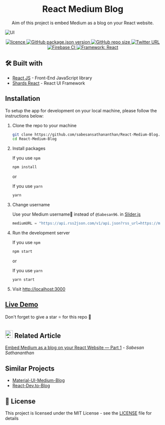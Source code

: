 <h1 align='center'>React Medium Blog</h1>

<p align="center">
Aim of this project is embed Medium as a blog on your React website.
</p>
<img alt="UI" src="./docs/Screenshot.png"  align='center'/>

<p align="center">
<a href="https://github.com/sabesansathananthan/React-Medium-Blog/blob/master/.github/LICENSE">
      <img alt="licence" src="https://img.shields.io/github/license/sabesansathananthan/React-Medium-Blog" />
    </a><a href="https://github.com/sabesansathananthan/React-Medium-Blog">
      <img alt="GitHub package.json version" src="https://img.shields.io/github/package-json/v/sabesansathananthan/React-Medium-Blog" />
    </a><a href="https://github.com/sabesansathananthan/React-Medium-Blog">
      <img alt="GitHub repo size" src="https://img.shields.io/github/repo-size/sabesansathananthan/React-Medium-Blog?color=ff69b4" />
    </a><a href="https://twitter.com/intent/tweet?text=Wow,%20I%20used%20React-medium-blog.%20That%20is%20excellent.%20Thank%20you%20@TheSabesan">
      <img alt="Twitter URL" src="https://img.shields.io/twitter/url?style=social&url=https%3A%2F%2Ftwitter.com%2FTheSabesan" />
    </a>
      <a href="https://github.com/sabesansathananthan/React-Medium-Blog/actions/workflows/firebase.yml">
      <img alt="Firebase CI" src="https://github.com/sabesansathananthan/React-Medium-Blog/actions/workflows/firebase.yml/badge.svg" />
    </a>
      <a href="https://github.com/sabesansathananthan/React-Medium-Blog">
      <img alt="Framework: React" src="https://badges.aleen42.com/src/react.svg" />
    </a>
</p>

## 🛠️ Built with

- [React JS](https://reactjs.org/) - Front-End JavaScript library
- [Shards React](https://designrevision.com/docs/shards-react/getting-started) - React UI Framework

## Installation

To setup the app for development on your local machine, please follow the instructions below:

1. Clone the repo to your machine

   ```bash
   git clone https://github.com/sabesansathananthan/React-Medium-Blog.git
   cd React-Medium-Blog
   ```

2. Install packages

   If you use `npm`

   ```bash
   npm install
   ```

   or

   If you use `yarn`

   ```bash
   yarn
   ```

3. Change username

   Use your Medium username👤 instead of `@Sabesan96`. in [Slider.js](./src/components/Slider.js)

   ```JavaScript
   mediumURL = "https://api.rss2json.com/v1/api.json?rss_url=https://medium.com/feed/@Sabesan96";
   ```

4. Run the development server

   If you use `npm`

   ```bash
   npm start
   ```

   or

   If you use `yarn`

   ```bash
   yarn start
   ```

5. Visit <http://localhost:3000>

## [Live Demo](https://react-medium-blog.web.app/)

Don't forget to give a star :star: for this repo :slightly_smiling_face:

## <img alt='Article' height='25px' src ="https://raw.githubusercontent.com/matiassingers/awesome-readme/master/icon.png"/> Related Article

[Embed Medium as a blog on your React Website — Part 1](https://medium.com/datadriveninvestor/embedded-medium-as-a-blog-on-your-react-website-f01be289e151) - _Sabesan Sathananthan_

## Similar Projects

- [Material-UI-Medium-Blog](https://github.com/sabesansathananthan/material-ui-medium-blog)
- [React-Dev.to-Blog](https://github.com/sabesansathananthan/react-dev.to-blog)

## 📄 License

This project is licensed under the MIT License - see the [LICENSE](./.github/LICENSE) file for details
